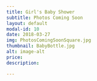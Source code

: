 ```yaml
---
title: Girl's Baby Shower
subtitle: Photos Coming Soon
layout: default
modal-id: 10
date: 2018-03-27
img: PhotosComingSoonSquare.jpg
thumbnail: BabyBottle.jpg
alt: image-alt
price: 
description:  

---
```

